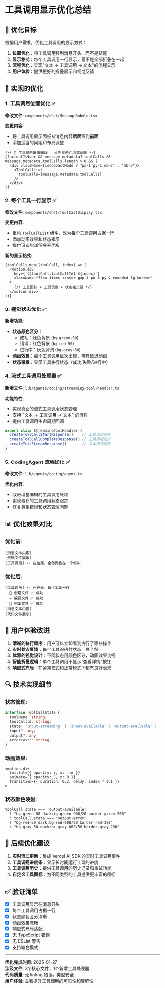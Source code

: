 # 工具调用显示优化总结

## 🎯 **优化目标**

根据用户需求，优化工具调用的显示方式：
1. **位置优化**：将工具调用移到消息开头，而不是结尾
2. **显示格式**：每个工具调用一行显示，而不是全部折叠在一起
3. **流程优化**：实现"文本 → 工具调用 → 文本"的流程显示
4. **用户体验**：提供更好的折叠展示和视觉反馈

## 🔧 **实现的优化**

### 1. **工具调用位置优化** ✅

**修改文件**: `components/chat/MessageBubble.tsx`

**变更内容**:
- 将工具调用展示面板从消息内容**后面**移到**前面**
- 添加适当的间距和布局调整

```tsx
{/* 🎯 工具调用展示面板 - 优先显示在内容前面 */}
{!actualIsUser && message.metadata?.toolCalls && message.metadata.toolCalls.length > 0 && (
  <div className={isCompactMode ? "px-1 py-1 mb-2" : "mb-3"}>
    <ToolCallList 
      toolCalls={message.metadata.toolCalls}
    />
  </div>
)}
```

### 2. **每个工具一行显示** ✅

**修改文件**: `components/chat/ToolCallDisplay.tsx`

**变更内容**:
- 重构 `ToolCallList` 组件，改为每个工具调用占据一行
- 添加动画效果和状态指示
- 提供可选的详细展开面板

**新的显示格式**:
```tsx
{toolCalls.map((toolCall, index) => (
  <motion.div
    key={`${toolCall.toolCallId}-${index}`}
    className="flex items-center gap-3 px-3 py-2 rounded-lg border"
  >
    {/* 工具图标 + 工具信息 + 状态指示器 */}
  </motion.div>
))}
```

### 3. **视觉状态优化** ✅

**新增功能**:
- **状态颜色区分**：
  - 成功：绿色背景 (`bg-green-50`)
  - 错误：红色背景 (`bg-red-50`)
  - 进行中：灰色背景 (`bg-gray-50`)
- **动画效果**：每个工具调用依次出现，带有延迟动画
- **状态徽章**：显示工具执行状态（成功/失败/进行中）

### 4. **流式工具调用处理器** ✅

**新增文件**: `lib/agents/coding/streaming-tool-handler.ts`

**功能特性**:
- 实现真正的流式工具调用状态管理
- 支持 "文本 → 工具调用 → 文本" 的流程
- 提供工具调用生命周期回调

```typescript
export class StreamingToolHandler {
  createToolCallStartResponse()    // 工具调用开始
  createToolCallCompleteResponse() // 工具调用完成  
  createTextStreamResponse()       // 文本流式响应
}
```

### 5. **CodingAgent 流程优化** ✅

**修改文件**: `lib/agents/coding/agent.ts`

**优化内容**:
- 改进增量编辑的工具调用处理
- 实现累积的工具调用状态跟踪
- 修复类型错误和状态管理问题

## 📊 **优化效果对比**

### **优化前**:
```
[消息文本内容]
[代码文件展示]
[工具调用] <- 在结尾，全部折叠在一个框中
```

### **优化后**:
```
[工具调用] <- 在开头，每个工具一行
  🔧 创建文件 ✅ 成功
  ✏️ 编辑文件 ✅ 成功  
  📁 列出文件 ✅ 成功
[消息文本内容]
[代码文件展示]
```

## 🎨 **用户体验改进**

1. **清晰的执行顺序**：用户可以立即看到执行了哪些操作
2. **实时状态反馈**：每个工具的执行状态一目了然
3. **优雅的视觉设计**：不同状态用颜色区分，动画效果流畅
4. **智能折叠逻辑**：单个工具调用不显示"查看详情"按钮
5. **响应式布局**：在紧凑模式和正常模式下都有良好表现

## 🔍 **技术实现细节**

### **状态管理**:
```typescript
interface ToolCallState {
  toolName: string;
  toolCallId: string;
  state: 'input-streaming' | 'input-available' | 'output-available' | 'output-error';
  input?: any;
  output?: any;
  errorText?: string;
}
```

### **动画效果**:
```tsx
<motion.div
  initial={{ opacity: 0, x: -10 }}
  animate={{ opacity: 1, x: 0 }}
  transition={{ duration: 0.2, delay: index * 0.1 }}
>
```

### **状态颜色映射**:
```tsx
toolCall.state === 'output-available' 
  ? "bg-green-50 dark:bg-green-900/20 border-green-200"
  : toolCall.state === 'output-error'
  ? "bg-red-50 dark:bg-red-900/20 border-red-200"  
  : "bg-gray-50 dark:bg-gray-800/50 border-gray-200"
```

## 🚀 **后续优化建议**

1. **实时流式更新**：集成 Vercel AI SDK 的实时工具调用事件
2. **工具调用进度条**：显示长时间运行工具的进度
3. **工具调用历史**：提供工具调用的历史记录和重试功能
4. **自定义工具图标**：为不同类型的工具提供更丰富的图标

## ✅ **验证清单**

- [x] 工具调用显示在消息开头
- [x] 每个工具调用占据一行
- [x] 状态颜色区分清晰
- [x] 动画效果流畅
- [x] 响应式布局适配
- [x] 无 TypeScript 错误
- [x] 无 ESLint 警告
- [x] 支持暗色模式

---

**优化完成时间**: 2025-01-27  
**涉及文件**: 3个核心文件，1个新增工具处理器  
**代码质量**: 无 linting 错误，类型安全  
**用户体验**: 显著提升工具调用的可见性和理解性
